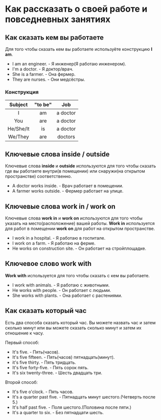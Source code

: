 # Как рассказать о своей работе и повседневных занятиях

## Как сказать кем вы работаете

Для того чтобы сказать кем вы работаете используёте конструкцию **I am**.

- I am an engineer. - Я инженер(Я работаю инженером).
- I'm a doctor. - Я доктор/врач.
- She is a farmer. - Она фермер.
- They are nurses. - Они медсёстры.

### Конструкция

|  Subject  | "to be" |    Job   |
| :-------: | :-----: | :------: |
|     I     |    am   | a doctor |
|    You    |    are  | a doctor |
| He/She/It |    is   | a doctor |
|  We/They  |    are  | doctors |

## Ключевые слова inside / outside

Ключевые слова **inside** и **outside** используются для того чтобы сказать где вы работаете внутри(в помещении) или снаружи(на открытом пространстве) соответственно.

- A doctor works inside. - Врач работает в помещении.
- A farmer works outside. - Фермер работает на улице.

## Ключевые слова work in / work on

Ключевые слова **work in** и **work on** используются для того чтобы указать на место(расположение) вашей работы. **Work in** используется для работ в помещении **work on** для работ на открытом пространстве.

- I work in a hospital. - Я работаю в госпитале.
- I work on a farm. - Я работаю на ферме.
- He works on construction site. - Он работает на стройплощадке.

## Ключевое слово work with

**Work with** используется для того чтобы сказать с кем вы работаете.

- I work with animals. - Я работаю с животными.
- He works with people. - Он работает с людьми.
- She works with plants. - Она работает с растениями.

## Как сказать который час

Есть два способа сказать который час. Вы можете назвать час и затем сколько минут или вы можете сказать сколько минут и затем их отношение к часу.

Первый способ:

- It's five. - Пять(часов).
- It's five fifteen. - Пять(часов) пятнадцать(минут).
- it's five thirty. - Пять тридцать.
- It's five forty-five. - Пять сорок пять.
- It's six twenty-three. - Шесть двадцать три.

Второй способ:

- It's five o'clock. - Пять часов.
- It's a quarter past five. - Пятнадцать минут шестого.(Четверть после 5.)
- It's half past five. - Поля шестого.(Половина после пяти.)
- It's a quarter to six. - Без пятнадцати шесть.
